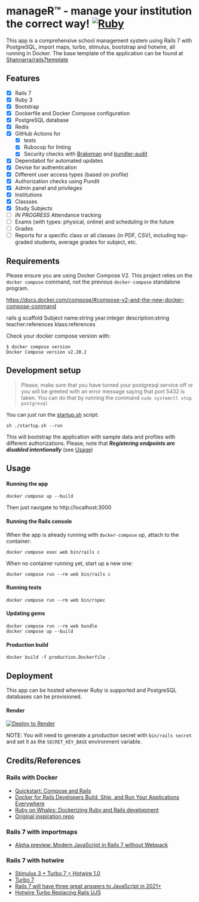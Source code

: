 # manageR™ - manage your institution the correct way! [![Ruby](https://github.com/Shannarra/manageR/actions/workflows/ruby.yml/badge.svg?branch=master)](https://github.com/Shannarra/manageR/actions/workflows/ruby.yml)
This app is a comprehensive school management system using Rails 7 with PostgreSQL, import maps, turbo, stimulus, bootstrap and hotwire, all running in Docker. The base template of the application can be found at [Shannarra/rails7template](https://github.com/Shannarra/rails7template)

## Features
- [x] Rails 7
- [x] Ruby 3
- [x] Bootstrap
- [x] Dockerfile and Docker Compose configuration
- [x] PostgreSQL database
- [x] Redis
- [x] GitHub Actions for
  - [x] tests
  - [x] Rubocop for linting
  - [x] Security checks with [Brakeman](https://github.com/presidentbeef/brakeman) and [bundler-audit](https://github.com/rubysec/bundler-audit)
- [x] Dependabot for automated updates
- [x] Devise for authentication
- [x] Different user access types (based on profile)
- [x] Authorization checks using Pundit
- [x] Admin panel and privileges
- [x] Institutions
- [x] Classses
- [x] Study Subjects
- [ ] *IN PROGRESS* Attendance tracking
- [ ] Exams (with types: physical, online) and scheduling in the future
- [ ] Grades
- [ ] Reports for a specific class or all classes (in PDF, CSV), including top-graded students, average grades for subject, etc.

## Requirements

Please ensure you are using Docker Compose V2. This project relies on the `docker compose` command, not the previous `docker-compose` standalone program.

https://docs.docker.com/compose/#compose-v2-and-the-new-docker-compose-command

rails g scaffold Subject name:string year:integer description:string teacher:references klass:references


Check your docker compose version with:
```
$ docker compose version
Docker Compose version v2.20.2
```

## Development setup
> Please, make sure that you have turned your postgresql service off or you will be greeted with an error message saying that port 5432 is taken.
You can do that by running the command `sudo systemctl stop postgresql`

You can just run the [startup.sh](https://github.com/Shannarra/rails7template/edit/master/startup.sh) script:
```console
sh ./startup.sh --run
```
This will bootstrap the application with sample data and profiles with different authorizations. Please, note that __*Registering endpoints are disabled intentionally*__ (see [Usage](#Usage))

## Usage
#### Running the app
```console
docker compose up --build
```
Then just navigate to http://localhost:3000

#### Running the Rails console
When the app is already running with `docker-compose` up, attach to the container:
```console
docker compose exec web bin/rails c
```

When no container running yet, start up a new one:
```console
docker compose run --rm web bin/rails c
```

#### Running tests
```console
docker compose run --rm web bin/rspec
```

#### Updating gems
```console
docker compose run --rm web bundle
docker compose up --build
```

#### Production build
```console
docker build -f production.Dockerfile .
```


## Deployment
This app can be hosted wherever Ruby is supported and PostgreSQL databases can be provisioned.

#### Render

[![Deploy to Render](https://render.com/images/deploy-to-render-button.svg)](https://render.com/deploy?repo=[https://github.com/Shannarra/manageR](https://github.com/Shannarra/manageR))

NOTE: You will need to generate a production secret with `bin/rails secret` and set it as the `SECRET_KEY_BASE` environment variable.

## Credits/References

### Rails with Docker
* [Quickstart: Compose and Rails](https://docs.docker.com/compose/rails/)
* [Docker for Rails Developers
Build, Ship, and Run Your Applications Everywhere](https://pragprog.com/titles/ridocker/docker-for-rails-developers/)
* [Ruby on Whales:
Dockerizing Ruby and Rails development](https://evilmartians.com/chronicles/ruby-on-whales-docker-for-ruby-rails-development)
* [Original inspiration repo](https://github.com/ryanwi/rails7-on-docker)

### Rails 7 with importmaps

* [Alpha preview: Modern JavaScript in Rails 7 without Webpack](https://www.youtube.com/watch?v=PtxZvFnL2i0)

### Rails 7 with hotwire

* [Stimulus 3 + Turbo 7 = Hotwire 1.0](https://world.hey.com/dhh/stimulus-3-turbo-7-hotwire-1-0-9d507133)
* [Turbo 7](https://world.hey.com/hotwired/turbo-7-0dd7a27f)
* [Rails 7 will have three great answers to JavaScript in 2021+](https://world.hey.com/dhh/rails-7-will-have-three-great-answers-to-javascript-in-2021-8d68191b)
* [Hotwire Turbo Replacing Rails UJS](https://www.driftingruby.com/episodes/hotwire-turbo-replacing-rails-ujs)
